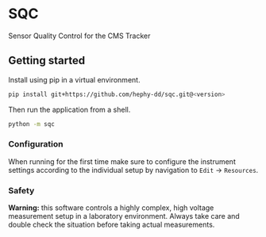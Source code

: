 # SQC

Sensor Quality Control for the CMS Tracker

## Getting started

Install using pip in a virtual environment.

```bash
pip install git+https://github.com/hephy-dd/sqc.git@<version>
```

Then run the application from a shell.

```bash
python -m sqc
```

### Configuration

When running for the first time make sure to configure the instrument settings
according to the individual setup by navigation to `Edit` &rarr; `Resources`.

### Safety

**Warning:** this software controls a highly complex, high voltage measurement
setup in a laboratory environment. Always take care and double check the
situation before taking actual measurements.

